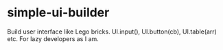 # simple-ui-builder

Build user interface like Lego bricks. UI.input(), UI.button(cb), UI.table(arr) etc. For lazy developers as I am.